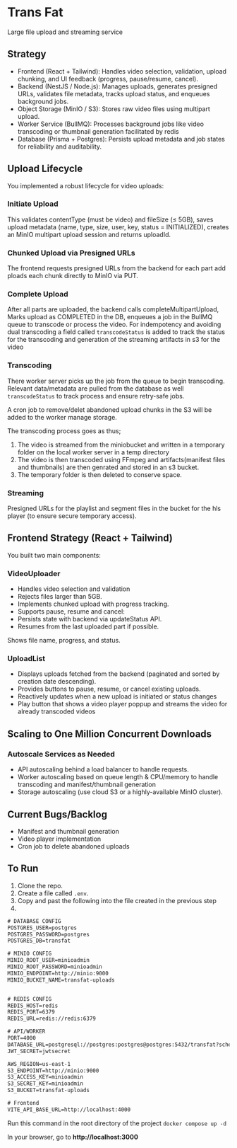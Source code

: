 # Trans Fat

Large file upload and streaming service

## Strategy

- Frontend (React + Tailwind): Handles video selection, validation, upload chunking, and UI feedback (progress, pause/resume, cancel).
- Backend (NestJS / Node.js): Manages uploads, generates presigned URLs, validates file metadata, tracks upload status, and enqueues background jobs.
- Object Storage (MinIO / S3): Stores raw video files using multipart upload.
- Worker Service (BullMQ): Processes background jobs like video transcoding or thumbnail generation facilitated by redis
- Database (Prisma + Postgres): Persists upload metadata and job states for reliability and auditability.

## Upload Lifecycle

You implemented a robust lifecycle for video uploads:

### Initiate Upload

This validates contentType (must be video) and fileSize (≤ 5GB), saves upload metadata (name, type, size, user, key, status = INITIALIZED), creates an MinIO multipart upload session and returns uploadId.

### Chunked Upload via Presigned URLs

The frontend requests presigned URLs from the backend for each part add ploads each chunk directly to MinIO via PUT.

### Complete Upload

After all parts are uploaded, the backend calls completeMultipartUpload, Marks upload as COMPLETED in the DB, enqueues a job in the BullMQ queue to transcode or process the video. For indempotency and avoiding dual transcoding a field called `transcodeStatus` is added to track the status for the transcoding and generation of the streaming artifacts in s3 for the video

### Transcoding

There worker server picks up the job from the queue to begin transcoding. Relevant data/metadata are pulled from the database as well `transcodeStatus` to track process and ensure retry-safe jobs.

A cron job to remove/delet abandoned upload chunks in the S3 will be added to the worker manage storage.

The transcoding process goes as thus;

1. The video is streamed from the miniobucket and written in a temporary folder on the local worker server in a temp directory
2. The video is then transcoded using FFmpeg and artifacts(manifest files and thumbnails) are then genrated and stored in an s3 bucket.
3. The temporary folder is then deleted to conserve space.

### Streaming

Presigned URLs for the playlist and segment files in the bucket for the hls player (to ensure secure temporary access).

## Frontend Strategy (React + Tailwind)

You built two main components:

### VideoUploader

- Handles video selection and validation
- Rejects files larger than 5GB.
- Implements chunked upload with progress tracking.
- Supports pause, resume and cancel:
- Persists state with backend via updateStatus API.
- Resumes from the last uploaded part if possible.

Shows file name, progress, and status.

### UploadList

- Displays uploads fetched from the backend (paginated and sorted by creation date descending).
- Provides buttons to pause, resume, or cancel existing uploads.
- Reactively updates when a new upload is initiated or status changes
- Play button that shows a video player poppup and streams the video for already transcoded videos

## Scaling to One Million Concurrent Downloads

### Autoscale Services as Needed

- API autoscaling behind a load balancer to handle requests.
- Worker autoscaling based on queue length & CPU/memory to handle transcoding and manifest/thumbnail generation
- Storage autoscaling (use cloud S3 or a highly-available MinIO cluster).

## Current Bugs/Backlog

- Manifest and thumbnail generation
- Video player implementation
- Cron job to delete abandoned uploads

## To Run

1. Clone the repo.
2. Create a file called `.env`.
3. Copy and past the following into the file created in the previous step
4.

```txt
# DATABASE CONFIG
POSTGRES_USER=postgres
POSTGRES_PASSWORD=postgres
POSTGRES_DB=transfat

# MINIO CONFIG
MINIO_ROOT_USER=minioadmin
MINIO_ROOT_PASSWORD=minioadmin
MINIO_ENDPOINT=http://minio:9000
MINIO_BUCKET_NAME=transfat-uploads


# REDIS CONFIG
REDIS_HOST=redis
REDIS_PORT=6379
REDIS_URL=redis://redis:6379

# API/WORKER
PORT=4000
DATABASE_URL=postgresql://postgres:postgres@postgres:5432/transfat?schema=public
JWT_SECRET=jwtsecret

AWS_REGION=us-east-1
S3_ENDPOINT=http://minio:9000
S3_ACCESS_KEY=minioadmin
S3_SECRET_KEY=minioadmin
S3_BUCKET=transfat-uploads

# Frontend
VITE_API_BASE_URL=http://localhost:4000

```

Run this command in the root directory of the project `docker compose up -d`

In your browser, go to **http://localhost:3000**
